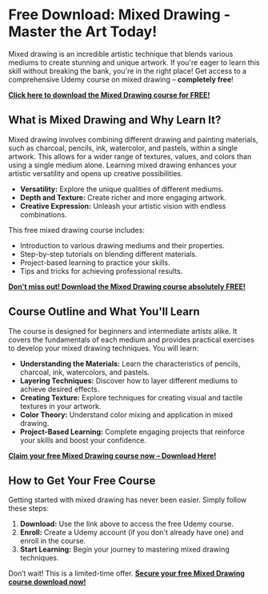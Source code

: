 # Free Download: Mixed Drawing - Master the Art Today!

Mixed drawing is an incredible artistic technique that blends various mediums to create stunning and unique artwork. If you're eager to learn this skill without breaking the bank, you're in the right place! Get access to a comprehensive Udemy course on mixed drawing – **completely free**!

[**Click here to download the Mixed Drawing course for FREE!**](https://udemywork.com/mixed-drawing)

## What is Mixed Drawing and Why Learn It?

Mixed drawing involves combining different drawing and painting materials, such as charcoal, pencils, ink, watercolor, and pastels, within a single artwork. This allows for a wider range of textures, values, and colors than using a single medium alone. Learning mixed drawing enhances your artistic versatility and opens up creative possibilities.

*   **Versatility:** Explore the unique qualities of different mediums.
*   **Depth and Texture:** Create richer and more engaging artwork.
*   **Creative Expression:** Unleash your artistic vision with endless combinations.

This free mixed drawing course includes:

*   Introduction to various drawing mediums and their properties.
*   Step-by-step tutorials on blending different materials.
*   Project-based learning to practice your skills.
*   Tips and tricks for achieving professional results.

[**Don't miss out! Download the Mixed Drawing course absolutely FREE!**](https://udemywork.com/mixed-drawing)

## Course Outline and What You'll Learn

The course is designed for beginners and intermediate artists alike. It covers the fundamentals of each medium and provides practical exercises to develop your mixed drawing techniques. You will learn:

*   **Understanding the Materials:** Learn the characteristics of pencils, charcoal, ink, watercolors, and pastels.
*   **Layering Techniques:** Discover how to layer different mediums to achieve desired effects.
*   **Creating Texture:** Explore techniques for creating visual and tactile textures in your artwork.
*   **Color Theory:** Understand color mixing and application in mixed drawing.
*   **Project-Based Learning:** Complete engaging projects that reinforce your skills and boost your confidence.

[**Claim your free Mixed Drawing course now – Download Here!**](https://udemywork.com/mixed-drawing)

## How to Get Your Free Course

Getting started with mixed drawing has never been easier. Simply follow these steps:

1.  **Download:** Use the link above to access the free Udemy course.
2.  **Enroll:** Create a Udemy account (if you don't already have one) and enroll in the course.
3.  **Start Learning:** Begin your journey to mastering mixed drawing techniques.

Don’t wait! This is a limited-time offer. **[Secure your free Mixed Drawing course download now!](https://udemywork.com/mixed-drawing)**
